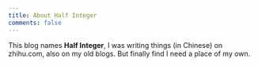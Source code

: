```yaml
---
title: About Half Integer
comments: false
---
```


This blog names **Half Integer**, I was writing things (in Chinese) on zhihu.com, also on my old blogs.
But finally find I need a place of my own.
